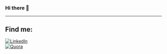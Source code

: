 ### Hi there 👋

<!--
**JhonatanMustiola/JhonatanMustiola** is a ✨ _special_ ✨ repository because its `README.md` (this file) appears on your GitHub profile.

Here are some ideas to get you started:

- 🔭 I’m currently working on ...
- 🌱 I’m currently learning ...
- 👯 I’m looking to collaborate on ...
- 🤔 I’m looking for help with ...
- 💬 Ask me about ...
- 📫 How to reach me: ...
- 😄 Pronouns: ...
- ⚡ Fun fact: ...
-->

---
## Find me:

[![LinkedIn](https://img.shields.io/badge/LinkedIn-Jhonatan_Mustiola-776677?style=for-the-badge&logo=linkedin&logoColor=white&labelColor=551155
)](https://www.linkedin.com/in/jhonatan-mustiola-025812214/)  
[![Quora](https://img.shields.io/badge/Quora-Jhonatan_Mustiola-776677?style=for-the-badge&logo=quora&logoColor=white&labelColor=551111&color=black)]([www](https://es.quora.com/profile/Jhonatan-Alberto-Mustiola-Castillo)https://es.quora.com/profile/Jhonatan-Alberto-Mustiola-Castillo)
